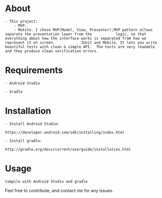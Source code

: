 # About
  

    - This project:
        - MVP.
        - Mokito. I chose MVP(Model, View, Presenter),MVP pattern allows separate the presentation layer from the           logic, so that everything about how the interface works is separated from how we represent it on screen.            JUnit and Mokito, It lets you write beautiful tests with clean & simple API.  The tests are very readable              and they produce clean verification errors.
  
   
# Requirements

    - Android Studio

    - Gradle


# Installation

    - Install Android Studio:

    https://developer.android.com/sdk/installing/index.html

    - Install gradle:

    http://gradle.org/docs/current/userguide/installation.html

# Usage
    Compile with Android Studio and gradle


Feel free to contribute, and contact me for any issues.
